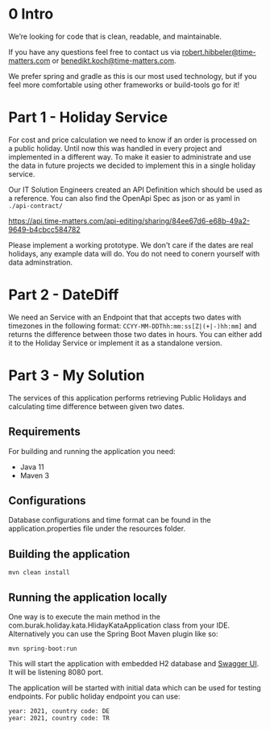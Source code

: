 # 0 Intro

We’re looking for code that is clean, readable, and maintainable. 

If you have any questions feel free to contact us via robert.hibbeler@time-matters.com or benedikt.koch@time-matters.com.

We prefer spring and gradle as this is our most used technology, but if you feel more comfortable using other frameworks or build-tools go for it!

# Part 1 - Holiday Service

For cost and price calculation we need to know if an order is processed on a public holiday. Until now this was handled in every project and implemented in a different way. To make it easier to administrate and use the data in future projects we decided to implement this in a single holiday service.

Our IT Solution Engineers created an API Definition which should be used as a reference. You can also find the OpenApi Spec as json or as yaml in `./api-contract/`

https://api.time-matters.com/api-editing/sharing/84ee67d6-e68b-49a2-9649-b4cbcc584782 

Please implement a working prototype. We don't care if the dates are real holidays, any example data will do. You do not need to conern yourself with data adminstration.

# Part 2 - DateDiff

We need an Service with an Endpoint that that accepts two dates with timezones in the following format: `CCYY-MM-DDThh:mm:ss[Z|(+|-)hh:mm]` and returns the difference between those two dates in hours. You can either add it to the Holiday Service or implement it as a standalone version.


# Part 3 - My Solution

The services of this application performs retrieving Public Holidays and calculating time difference between given two dates.

## Requirements

For building and running the application you need:

- Java 11 
- Maven 3

## Configurations
Database configurations and time format can be found in the application.properties file under the resources folder.

## Building the application
``` 
mvn clean install
``` 

## Running the application locally
One way is to execute the main method in the com.burak.holiday.kata.HlidayKataApplication class from your IDE. Alternatively you can use the Spring Boot Maven plugin like so:
``` 
mvn spring-boot:run
``` 

This will start the application with embedded H2 database and [Swagger UI](http://localhost:8080/swagger-ui/). It will be listening 8080 port.


The application will be started with initial data which can be used for testing endpoints. 
For public holiday endpoint you can use:
``` 
year: 2021, country code: DE
year: 2021, country code: TR
``` 

